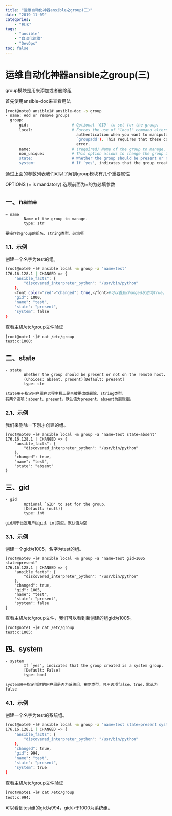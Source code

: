 ```yaml
---
title: "运维自动化神器ansible之group(三)"
date: "2019-11-09"
categories:
    - "技术"
tags:
    - "ansible"
    - "自动化运维"
    - "DevOps"
toc: false
---
```


# 运维自动化神器ansible之group(三)
group模块是用来添加或者删除组

首先使用ansible-doc来查看用法
```bash
[root@note0 ansible]# ansible-doc -s group
- name: Add or remove groups
  group:
      gid:                   # Optional `GID' to set for the group.
      local:                 # Forces the use of "local" command alternatives on platforms that implement it. This is useful in environments that use centralized
                               authentication when you want to manipulate the local groups. (e.g. it uses `lgroupadd' instead of
                               `groupadd'). This requires that these commands exist on the targeted host, otherwise it will be a fatal
                               error.
      name:                  # (required) Name of the group to manage.
      non_unique:            # This option allows to change the group ID to a non-unique value. Requires `gid'. Not supported on macOS or BusyBox distributions.
      state:                 # Whether the group should be present or not on the remote host.
      system:                # If `yes', indicates that the group created is a system group.
```

通过上面的参数列表我们可以了解到group模块有几个重要属性

OPTIONS (= is mandatory):选项前面为=的为必填参数

## 一、name

```
= name
        Name of the group to manage.
        type: str
        
要操作的group的组名，string类型，必填项
```

### 1.1、示例

创建一个名字为test的组。

```bash
[root@note0 ~]# ansible local -m group -a "name=test"
176.16.128.1 | CHANGED => {
    "ansible_facts": {
        "discovered_interpreter_python": "/usr/bin/python"
    }, 
    <font color="red">"changed": true,</font>#可以看到changed状态为true，代表已经在主机添加组成功。
    "gid": 1000, 
    "name": "test", 
    "state": "present", 
    "system": false
}
```

查看主机/etc/group文件验证
```
[root@note1 ~]# cat /etc/group
test:x:1000:
```

## 二、state

```
- state
        Whether the group should be present or not on the remote host.
        (Choices: absent, present)[Default: present]
        type: str
        
state用于指定用户组在远程主机上是否被更改或删除，string类型。
有两个选项：absent，present。默认值为present，absent为删除组。
```

### 2.1、示例

我们来删除一下刚才创建的组。

```
[root@note0 ~]# ansible local -m group -a "name=test state=absent"
176.16.128.1 | CHANGED => {
    "ansible_facts": {
        "discovered_interpreter_python": "/usr/bin/python"
    }, 
    "changed": true, 
    "name": "test", 
    "state": "absent"
}
```

## 三、gid

```
- gid
        Optional `GID' to set for the group.
        [Default: (null)]
        type: int
        
gid用于设定用户组gid，int类型，默认值为空
```
### 3.1、示例

创建一个gid为1005，名字为test的组。

```
[root@note0 ~]# ansible local -m group -a "name=test gid=1005 state=present"
176.16.128.1 | CHANGED => {
    "ansible_facts": {
        "discovered_interpreter_python": "/usr/bin/python"
    }, 
    "changed": true, 
    "gid": 1005, 
    "name": "test", 
    "state": "present", 
    "system": false
}
```

查看主机/etc/group文件，我们可以看到新创建的组gid为1005。
```
[root@note1 ~]# cat /etc/group
test:x:1005:
```

## 四、system

```
- system
        If `yes', indicates that the group created is a system group.
        [Default: False]
        type: bool
        
system用于指定创建的用户组是否为系统组，布尔类型，可用选项false，true，默认为false
```

### 4.1、示例

创建一个名字为test的系统组。

```bash
[root@note0 ~]# ansible local -m group -a "name=test state=present system=true"
176.16.128.1 | CHANGED => {
    "ansible_facts": {
        "discovered_interpreter_python": "/usr/bin/python"
    }, 
    "changed": true, 
    "gid": 994, 
    "name": "test", 
    "state": "present", 
    "system": true
}
```

查看主机/etc/group文件验证

```bash
[root@note1 ~]# cat /etc/group
test:x:994:
```

可以看到test组的gid为994，gid小于1000为系统组。
